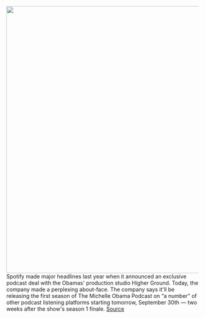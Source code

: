 <img src='https://cdn.vox-cdn.com/thumbor/WfdVPVIpsNsU6JMZ9gmqqnLoPHU=/0x0:3653x2496/1200x800/filters:focal(1979x462:2563x1046)/cdn.vox-cdn.com/uploads/chorus_image/image/67555382/Renaissance_BTS_final.0.jpg' width='700px' /><br/>
Spotify made major headlines last year when it announced an exclusive podcast deal with the Obamas' production studio Higher Ground. Today, the company made a perplexing about-face. The company says it'll be releasing the first season of The Michelle Obama Podcast on “a number” of other podcast listening platforms starting tomorrow, September 30th — two weeks after the show's season 1 finale.
<a href='https://www.theverge.com/2020/9/29/21494284/spotify-michelle-obama-podcast-release-exclusive'> Source <a/>
